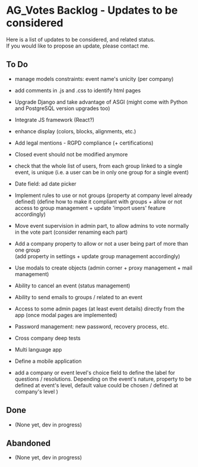 # AG_Votes Backlog - Updates to be considered

Here is a list of updates to be considered, and related status.  
If you would like to propose an update, please contact me.  

## To Do

- manage models constraints: event name's unicity (per company)
- add comments in .js and .css to identify html pages
- Upgrade Django and take advantage of ASGI (might come with Python and PostgreSQL version upgrades too)
- Integrate JS framework (React?)
- enhance display (colors, blocks, alignments, etc.)
- Add legal mentions - RGPD compliance (+ certifications)
- Closed event should not be modified anymore
- check that the whole list of users, from each group linked to a single event, is unique
  (i.e. a user can be in only one group for a single event)

- Date field: ad date picker
- Implement rules to use or not groups (property at company level already defined)
  (define how to make it compliant with groups + allow or not access to group management + update 'import users' feature accordingly)
- Move event supervision in admin part, to allow admins to vote normally in the vote part (consider renaming each part)
- Add a company property to allow or not a user being part of more than one group  
  (add property in settings + update group management accordingly)
- Use modals to create objects (admin corner + proxy management + mail management)
- Ability to cancel an event (status management)
- Ability to send emails to groups / related to an event
- Access to some admin pages (at least event details) directly from the app (once modal pages are implemented)
- Password management: new password, recovery process, etc.
- Cross company deep tests
- Multi language app
- Define a mobile application

- add a company or event level's choice field to define the label for questions / resolutions. Depending on the event's nature, property to be defined at event's level, default value could be chosen / defined at company's level )

## Done

- (None yet, dev in progress)

## Abandoned

- (None yet, dev in progress)
